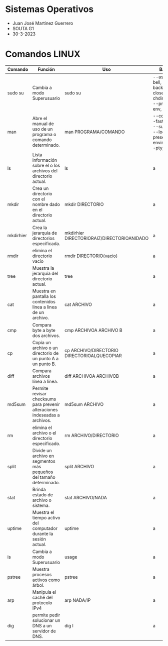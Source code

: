 # Sistemas Operativos
- Juan José Martínez Guerrero
- SOUTA G1
- 30-3-2023

# Comandos LINUX

| Comando | Función | Uso | Banderas | Imágen |
| ------- | ------- | --- | -------- | ------ |
| sudo su | Cambia a modo Superusuario | sudo su | --askpass, --bell, --background, --close-from, --chdir=directory, --preserve-env, --edit | ![1](./Screenshots/1.png) |
| man | Abre el manual de uso de un programa o comando determinado. | man PROGRAMA/COMANDO | --command, --fast, --group, --supp-group, --login, --preserve-environment, --pty, --shell | ![1](./Screenshots/2.png) |
| ls | Lista información sobre el o los archivos del directorio actual. | ls | a | ![1](./Screenshots/3.png) |
| mkdir | Crea un directorio con el nombre dado en el directorio actual. | mkdir DIRECTORIO | a | ![1](./Screenshots/4.png) |
| mkdirhier | Crea la jerarquía de directorios especificada. | mkdirhier DIRECTORIORAIZ/DIRECTORIOANIDADO | a | ![1](./Screenshots/5.png) |
| rmdir | elimina el directorio vacío | rmdir DIRECTORIO(vacio) | a | ![1](./Screenshots/1.png) |
| tree | Muestra la jerarquía del directorio actual. | tree | a | ![1](./Screenshots/1.png) |
| cat | Muestra en pantalla los contenidos linea a linea de un archivo. | cat ARCHIVO | a | ![1](./Screenshots/1.png) |
| cmp | Compara byte a byte dos archivos. | cmp ARCHIVOA ARCHIVO B | a | ![1](./Screenshots/1.png) |
| cp | Copia un archivo o un directorio de un punto A a un punto B. | cp ARCHIVO/DIRECTORIO DIRECTORIOALQUECOPIAR | a | ![1](./Screenshots/1.png) |
| diff | Compara archivos línea a línea. | diff ARCHIVOA ARCHIVOB | a | ![1](./Screenshots/1.png) |
| md5sum | Permite revisar checksums para prevenir alteraciones indeseadas a archivos. | md5sum ARCHIVO | a | ![1](./Screenshots/1.png) |
| rm | elimina el archivo o el directorio especificado. | rm ARCHIVO/DIRECTORIO | a | ![1](./Screenshots/1.png) |
| split | Divide un archivo en segmentos más pequeños del tamaño determinado. | split ARCHIVO | a | ![1](./Screenshots/1.png) |
| stat | Brinda estado de archivo o sistema. | stat ARCHIVO/NADA | a | ![1](./Screenshots/1.png) |
| uptime | Muestra el tiempo activo del computador durante la sesión actual. | uptime | a | ![1](./Screenshots/1.png) |
| is | Cambia a modo Superusuario | usage | a | ![1](./Screenshots/1.png) |
| pstree | Muestra procesos activos como árbol. | pstree | a | ![1](./Screenshots/1.png) |
| arp | Manipula el caché del protocolo IPv4 | arp NADA/IP | a | ![1](./Screenshots/1.png) |
| dig | permite pedir solucionar un DNS a un servidor de DNS. | dig I | a | ![1](./Screenshots/1.png) |
